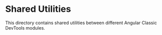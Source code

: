 # Shared Utilities

This directory contains shared utilities between different Angular Classic DevTools modules.

